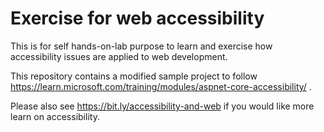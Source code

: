 # Exercise for web accessibility

This is for self hands-on-lab purpose to learn and exercise how accessibility
issues are applied to web development.

This repository contains a modified sample project to follow
https://learn.microsoft.com/training/modules/aspnet-core-accessibility/ .

Please also see https://bit.ly/accessibility-and-web if you would like more
learn on accessibility.


